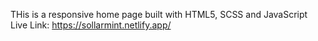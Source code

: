 THis is a responsive home page built with HTML5, SCSS and JavaScript
<br>
Live Link: https://sollarmint.netlify.app/
